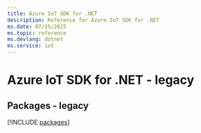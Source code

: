 ```yaml
---
title: Azure IoT SDK for .NET
description: Reference for Azure IoT SDK for .NET
ms.date: 07/15/2025
ms.topic: reference
ms.devlang: dotnet
ms.service: iot
---
```

# Azure IoT SDK for .NET - legacy
## Packages - legacy
[!INCLUDE [packages](iot-index.md)]